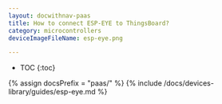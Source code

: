 ```yaml
---
layout: docwithnav-paas
title: How to connect ESP-EYE to ThingsBoard?
category: microcontrollers
deviceImageFileName: esp-eye.png

---
```


* TOC
{:toc}

{% assign docsPrefix = "paas/" %}
{% include /docs/devices-library/guides/esp-eye.md %}
